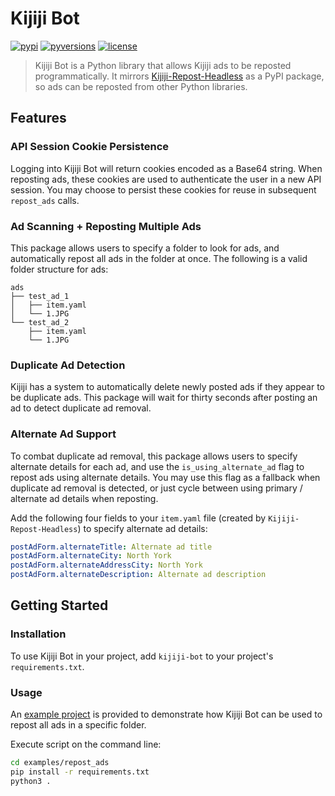 # Kijiji Bot

<!-- [START badges] -->
[![pypi](https://img.shields.io/pypi/v/kijiji-bot)](https://pypi.org/project/kijiji-bot)
[![pyversions](https://img.shields.io/pypi/pyversions/kijiji-bot)](#)
[![license](https://img.shields.io/github/license/george-lim/kijiji-bot)](https://github.com/george-lim/kijiji-bot/blob/master/LICENSE)
<!-- [END badges] -->

> Kijiji Bot is a Python library that allows Kijiji ads to be reposted programmatically. It mirrors [Kijiji-Repost-Headless](https://github.com/ArthurG/Kijiji-Repost-Headless) as a PyPI package, so ads can be reposted from other Python libraries.

<!-- [START features] -->
## Features

### API Session Cookie Persistence

Logging into Kijiji Bot will return cookies encoded as a Base64 string. When reposting ads, these cookies are used to authenticate the user in a new API session. You may choose to persist these cookies for reuse in subsequent `repost_ads` calls.

### Ad Scanning + Reposting Multiple Ads

This package allows users to specify a folder to look for ads, and automatically repost all ads in the folder at once. The following is a valid folder structure for ads:

```
ads
├── test_ad_1
│   ├── item.yaml
│   └── 1.JPG
└── test_ad_2
    ├── item.yaml
    └── 1.JPG
```

### Duplicate Ad Detection

Kijiji has a system to automatically delete newly posted ads if they appear to be duplicate ads. This package will wait for thirty seconds after posting an ad to detect duplicate ad removal.

### Alternate Ad Support

To combat duplicate ad removal, this package allows users to specify alternate details for each ad, and use the `is_using_alternate_ad` flag to repost ads using alternate details. You may use this flag as a fallback when duplicate ad removal is detected, or just cycle between using primary / alternate ad details when reposting.

Add the following four fields to your `item.yaml` file (created by `Kijiji-Repost-Headless`) to specify alternate ad details:

```yaml
postAdForm.alternateTitle: Alternate ad title
postAdForm.alternateCity: North York
postAdForm.alternateAddressCity: North York
postAdForm.alternateDescription: Alternate ad description
```
<!-- [END features] -->

<!-- [START getstarted] -->
## Getting Started

### Installation

To use Kijiji Bot in your project, add `kijiji-bot` to your project's `requirements.txt`.

### Usage

An [example project](https://github.com/george-lim/kijiji-bot/blob/master/examples/repost_ads) is provided to demonstrate how Kijiji Bot can be used to repost all ads in a specific folder.

Execute script on the command line:
```bash
cd examples/repost_ads
pip install -r requirements.txt
python3 .
```
<!-- [END getstarted] -->
